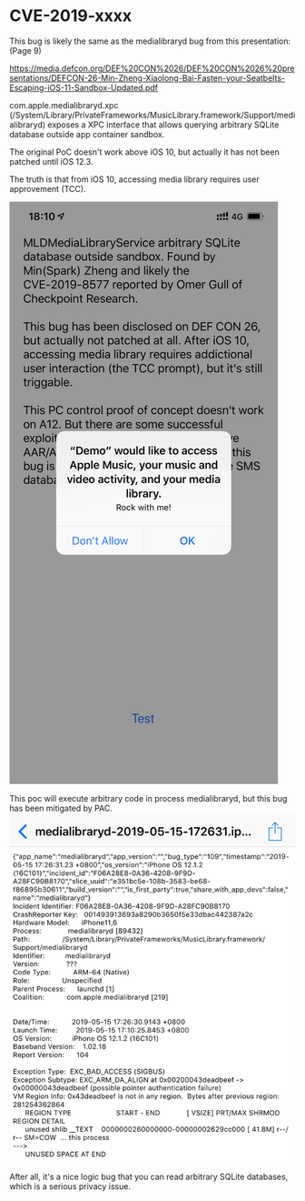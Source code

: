 # CVE-2019-xxxx

This bug is likely the same as the medialibraryd bug from this presentation: (Page 9)

https://media.defcon.org/DEF%20CON%2026/DEF%20CON%2026%20presentations/DEFCON-26-Min-Zheng-Xiaolong-Bai-Fasten-your-Seatbelts-Escaping-iOS-11-Sandbox-Updated.pdf

com.apple.medialibraryd.xpc (/System/Library/PrivateFrameworks/MusicLibrary.framework/Support/medialibraryd) exposes a XPC interface that 
allows querying arbitrary SQLite database outside app container sandbox.

The original PoC doesn't work above iOS 10, but actually it has not been patched until iOS 12.3.

The truth is that from iOS 10, accessing media library requires user approvement (TCC).

![tcc](tcc.png)

This poc will execute arbitrary code in process medialibraryd, but this bug has been mitigated by PAC.
![crashlog](crashlog.jpeg)

After all, it's a nice logic bug that you can read arbitrary SQLite databases, which is a serious privacy issue.
